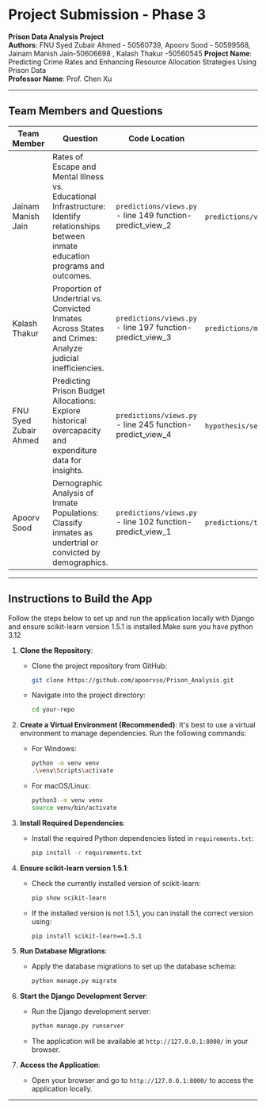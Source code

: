 # Project Submission - Phase 3

**Prison Data Analysis Project**  
**Authors**: FNU Syed Zubair Ahmed - 50560739, Apoorv Sood - 50599568, Jainam Manish Jain-50606698 , Kalash Thakur -50560545 
**Project Name**: Predicting Crime Rates and Enhancing Resource Allocation Strategies Using Prison Data  
**Professor Name**: Prof. Chen Xu  

---

## Team Members and Questions 

| Team Member           | Question                                                                                                     | Code Location                       | Report Location                   |
|-----------------------|-------------------------------------------------------------------------------------------------------------|-------------------------------------|-------------------------------------|
| Jainam Manish Jain     | Rates of Escape and Mental Illness vs. Educational Infrastructure: Identify relationships between inmate education programs and outcomes. | `predictions/views.py` - line 149 function-predict_view_2 | `predictions/views.py` (lines 50–100) |
| Kalash Thakur          | Proportion of Undertrial vs. Convicted Inmates Across States and Crimes: Analyze judicial inefficiencies.    | `predictions/views.py` - line 197 function-predict_view_3 | `predictions/models/random_forest_model.pkl` |
| FNU Syed Zubair Ahmed | Predicting Prison Budget Allocations: Explore historical overcapacity and expenditure data for insights.    | `predictions/views.py` - line 245 function-predict_view_4 | `hypothesis/settings.py` (lines 250–300) |
| Apoorv Sood            | Demographic Analysis of Inmate Populations: Classify inmates as undertrial or convicted by demographics.     | `predictions/views.py` - line 102 function-predict_view_1 | `predictions/templates/predict.html` |

---



## Instructions to Build the App

Follow the steps below to set up and run the application locally with Django and ensure scikit-learn version 1.5.1 is installed.Make sure you have python 3.12

1. **Clone the Repository**:
   - Clone the project repository from GitHub:
     ```bash
     git clone https://github.com/apoorvso/Prison_Analysis.git
     ```
   - Navigate into the project directory:
     ```bash
     cd your-repo
     ```

2. **Create a Virtual Environment (Recommended)**:
   It's best to use a virtual environment to manage dependencies. Run the following commands:
   - For Windows:
     ```bash
     python -m venv venv
     .\venv\Scripts\activate
     ```
   - For macOS/Linux:
     ```bash
     python3 -m venv venv
     source venv/bin/activate
     ```

3. **Install Required Dependencies**:
   - Install the required Python dependencies listed in `requirements.txt`:
     ```bash
     pip install -r requirements.txt
     ```

4. **Ensure scikit-learn version 1.5.1**:
   - Check the currently installed version of scikit-learn:
     ```bash
     pip show scikit-learn
     ```
   - If the installed version is not 1.5.1, you can install the correct version using:
     ```bash
     pip install scikit-learn==1.5.1
     ```

5. **Run Database Migrations**:
   - Apply the database migrations to set up the database schema:
     ```bash
     python manage.py migrate
     ```

6. **Start the Django Development Server**:
   - Run the Django development server:
     ```bash
     python manage.py runserver
     ```
   - The application will be available at `http://127.0.0.1:8000/` in your browser.

7. **Access the Application**:
   - Open your browser and go to `http://127.0.0.1:8000/` to access the application locally.

---
